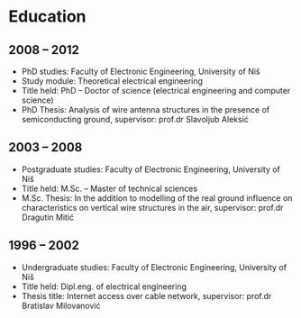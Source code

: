 # Education

## 2008 – 2012

* PhD studies: Faculty of Electronic Engineering, University of Niš
* Study module: Theoretical electrical engineering
* Title held: PhD – Doctor of science (electrical engineering and computer science)
* PhD Thesis: Analysis of wire antenna structures in the presence of semiconducting ground, supervisor: prof.dr Slavoljub Aleksić

## 2003 – 2008

* Postgraduate studies: Faculty of Electronic Engineering, University of Niš
* Title held: M.Sc. – Master of technical sciences
* M.Sc. Thesis: In the addition to modelling of the real ground influence on characteristics on vertical wire structures in the air, supervisor: prof.dr Dragutin Mitić

## 1996 – 2002

* Undergraduate studies: Faculty of Electronic Engineering, University of Niš
* Title held: Dipl.eng. of electrical engineering
* Thesis title: Internet access over cable network, supervisor: prof.dr Bratislav Milovanović

